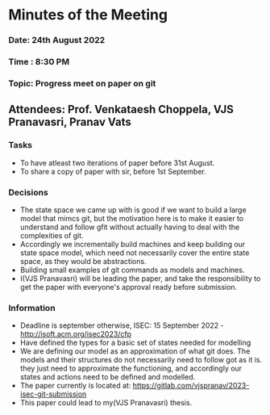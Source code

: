 # Minutes of the Meeting

### Date: 24th August 2022

### Time : 8:30 PM

### Topic: Progress meet on paper on git

## Attendees: Prof. Venkataesh Choppela, VJS Pranavasri, Pranav Vats

### Tasks

- To have atleast two iterations of paper before 31st August.
- To share a copy of paper with sir, before 1st September.

### Decisions

- The state space we came up with is good if we want to build a large model that mimcs git, but the motivation here is to make it easier to understand and follow gfit without actually having to deal with the complexities of git.
- Accordingly we incrementally build machines and keep building our state space model, which need not necessarily cover the entire state space, as they would be abstractions.
- Building small examples of git commands as models and machines.
- I(VJS Pranavasri) will be leading the paper, and take the responsibility to get the paper with everyone's approval ready before submission.

### Information

- Deadline is september otherwise, ISEC: 15 September 2022 - http://isoft.acm.org/isec2023/cfp
- Have defined the types for a basic set of states needed for modelling
- We are defining our model as an approximation of what git does. The models and their structures do not necessarily need to follow got as it is. they just need to approximate the functioning, and accordingly our states and actions need to be defined and modelled.
- The paper currently is located at: https://gitlab.com/vjspranav/2023-isec-git-submission
- This paper could lead to my(VJS Pranavasri) thesis.
